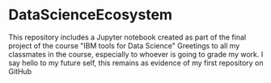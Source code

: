 # DataScienceEcosystem
This repository includes a Jupyter notebook created as part of the final project of the course "IBM tools for Data Science"
Greetings to all my classmates in the course, especially to whoever is going to grade my work.
I say hello to my future self, this remains as evidence of my first repository on GitHub
